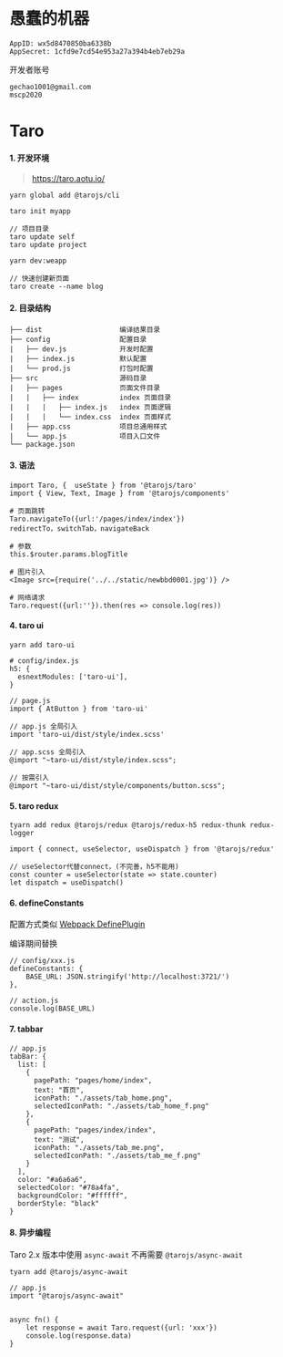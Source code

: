 # 愚蠢的机器

```
AppID: wx5d8470850ba6338b
AppSecret: 1cfd9e7cd54e953a27a394b4eb7eb29a
```

开发者账号

```
gechao1001@gmail.com
mscp2020
```

# Taro

#### 1. 开发环境

> https://taro.aotu.io/

```
yarn global add @tarojs/cli

taro init myapp

// 项目目录
taro update self
taro update project

yarn dev:weapp

// 快速创建新页面
taro create --name blog
```

#### 2. 目录结构

```
├── dist                   编译结果目录
├── config                 配置目录
|   ├── dev.js             开发时配置
|   ├── index.js           默认配置
|   └── prod.js            打包时配置
├── src                    源码目录
|   ├── pages              页面文件目录
|   |   ├── index          index 页面目录
|   |   |   ├── index.js   index 页面逻辑
|   |   |   └── index.css  index 页面样式
|   ├── app.css            项目总通用样式
|   └── app.js             项目入口文件
└── package.json
```

#### 3. 语法

```
import Taro, {  useState } from '@tarojs/taro'
import { View, Text, Image } from '@tarojs/components'

# 页面跳转
Taro.navigateTo({url:'/pages/index/index'})
redirectTo，switchTab，navigateBack

# 参数
this.$router.params.blogTitle

# 图片引入
<Image src={require('../../static/newbbd0001.jpg')} />

# 网络请求
Taro.request({url:''}).then(res => console.log(res))
```

#### 4. taro ui

```
yarn add taro-ui

# config/index.js
h5: {
  esnextModules: ['taro-ui'],
}

// page.js
import { AtButton } from 'taro-ui'

// app.js 全局引入
import 'taro-ui/dist/style/index.scss' 

// app.scss 全局引入
@import "~taro-ui/dist/style/index.scss";

// 按需引入
@import "~taro-ui/dist/style/components/button.scss";
```

#### 5. taro redux

```
tyarn add redux @tarojs/redux @tarojs/redux-h5 redux-thunk redux-logger

import { connect, useSelector, useDispatch } from '@tarojs/redux'

// useSelector代替connect，(不完善，h5不能用)
const counter = useSelector(state => state.counter)
let dispatch = useDispatch()
```

#### 6. defineConstants

配置方式类似  [Webpack DefinePlugin](https://webpack.js.org/plugins/define-plugin/)

编译期间替换

```
// config/xxx.js
defineConstants: {
	BASE_URL: JSON.stringify('http://localhost:3721/')
},

// action.js
console.log(BASE_URL)
```

#### 7. tabbar

```
// app.js
tabBar: {
  list: [
	{
	  pagePath: "pages/home/index",
	  text: "首页",
	  iconPath: "./assets/tab_home.png",
	  selectedIconPath: "./assets/tab_home_f.png"
	},
	{
	  pagePath: "pages/index/index",
	  text: "测试",
	  iconPath: "./assets/tab_me.png",
	  selectedIconPath: "./assets/tab_me_f.png"
	}
  ],
  color: "#a6a6a6",
  selectedColor: "#78a4fa",
  backgroundColor: "#ffffff",
  borderStyle: "black"
}
```

#### 8. 异步编程

Taro 2.x 版本中使用 `async-await` 不再需要 `@tarojs/async-await`

```
tyarn add @tarojs/async-await

// app.js
import "@tarojs/async-await"


async fn() {
	let response = await Taro.request({url: 'xxx'})
	console.log(response.data)
}
```

